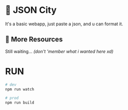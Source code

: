 :city_sunset: JSON City
==============

It's a basic webapp, just paste a json, and u can format it.

## :herb: More Resources

Still waiting... _(don't 'member what i wanted here xd)_

# RUN
```bash
# dev
npm run watch

# prod
npm run build
```